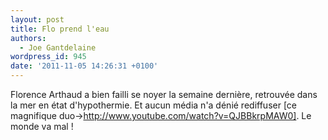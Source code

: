 ```yaml
---
layout: post
title: Flo prend l'eau
authors:
  - Joe Gantdelaine
wordpress_id: 945
date: '2011-11-05 14:26:31 +0100'
---
```

Florence Arthaud a bien failli se noyer la semaine dernière, retrouvée dans la mer en état d'hypothermie. Et aucun média n'a dénié rediffuser [ce magnifique duo->http://www.youtube.com/watch?v=QJBBkrpMAW0]. Le monde va mal !
